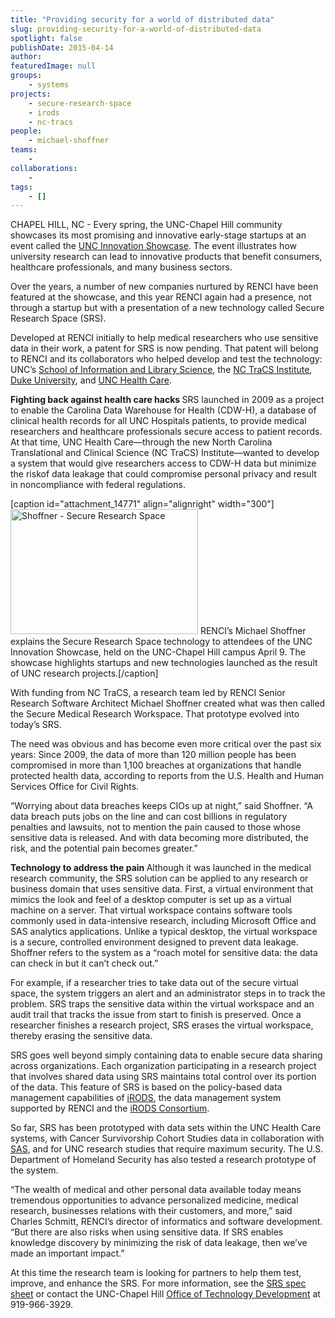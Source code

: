 ```yaml
---
title: "Providing security for a world of distributed data"
slug: providing-security-for-a-world-of-distributed-data
spotlight: false
publishDate: 2015-04-14
author: 
featuredImage: null
groups:
    - systems
projects:
    - secure-research-space
    - irods
    - nc-tracs
people:
    - michael-shoffner
teams: 
    - 
collaborations:
    - 
tags:
    - []
---
```

CHAPEL HILL, NC - Every spring, the UNC-Chapel Hill community showcases its most promising and innovative early-stage startups at an event called the <a href="http://innovate.unc.edu/event/unc-innovation-showcase-2/#.VSgj-RPF_LG" target="_blank">UNC Innovation Showcase</a>. The event illustrates how university research can lead to innovative products that benefit consumers, healthcare professionals, and many business sectors.

Over the years, a number of new companies nurtured by RENCI have been featured at the showcase, and this year RENCI again had a presence, not through a startup but with a presentation of a new technology called Secure Research Space (SRS).

<!--more-->

Developed at RENCI initially to help medical researchers who use sensitive data in their work, a patent for SRS is now pending. That patent will belong to RENCI and its collaborators who helped develop and test the technology: UNC’s <a href="http://sils.unc.edu/" target="_blank">School of Information and Library Science</a>, the <a href="http://tracs.unc.edu/" target="_blank">NC TraCS Institute</a>, <a href="http://www.duke.edu/" target="_blank">Duke University</a>, and <a href="https://www.unchealthcare.org/site" target="_blank">UNC Health Care</a>.

<strong>Fighting back against health care hacks
</strong>SRS launched in 2009 as a project to enable the Carolina Data Warehouse for Health (CDW-H), a database of clinical health records for all UNC Hospitals patients, to provide medical researchers and healthcare professionals secure access to patient records. At that time, UNC Health Care—through the new North Carolina Translational and Clinical Science (NC TraCS) Institute—wanted to develop a system that would give researchers access to CDW-H data but minimize the riskof data leakage that could compromise personal privacy and result in noncompliance with federal regulations.

[caption id="attachment_14771" align="alignright" width="300"]<img class="wp-image-14771" src="http://renci.org/wp-content/uploads/2015/04/Shoffner2-300x200.jpg" alt="Shoffner - Secure Research Space" width="300" height="200" /> RENCI’s Michael Shoffner explains the Secure Research Space technology to attendees of the UNC Innovation Showcase, held on the UNC-Chapel Hill campus April 9. The showcase highlights startups and new technologies launched as the result of UNC research projects.[/caption]

With funding from NC TraCS, a research team led by RENCI Senior Research Software Architect Michael Shoffner created what was then called the Secure Medical Research Workspace. That prototype evolved into today’s SRS.

The need was obvious and has become even more critical over the past six years: Since 2009, the data of more than 120 million people has been compromised in more than 1,100 breaches at organizations that handle protected health data, according to reports from the U.S. Health and Human Services Office for Civil Rights.

“Worrying about data breaches keeps CIOs up at night,” said Shoffner. “A data breach puts jobs on the line and can cost billions in regulatory penalties and lawsuits, not to mention the pain caused to those whose sensitive data is released. And with data becoming more distributed, the risk, and the potential pain becomes greater.”

<strong>Technology to address the pain
</strong>Although it was launched in the medical research community, the SRS solution can be applied to any research or business domain that uses sensitive data. First, a virtual environment that mimics the look and feel of a desktop computer is set up as a virtual machine on a server. That virtual workspace contains software tools commonly used in data-intensive research, including Microsoft Office and SAS analytics applications. Unlike a typical desktop, the virtual workspace is a secure, controlled environment designed to prevent data leakage. Shoffner refers to the system as a “roach motel for sensitive data: the data can check in but it can’t check out.”

For example, if a researcher tries to take data out of the secure virtual space, the system triggers an alert and an administrator steps in to track the problem. SRS traps the sensitive data within the virtual workspace and an audit trail that tracks the issue from start to finish is preserved. Once a researcher finishes a research project, SRS erases the virtual workspace, thereby erasing the sensitive data.

SRS goes well beyond simply containing data to enable secure data sharing across organizations. Each organization participating in a research project that involves shared data using SRS maintains total control over its portion of the data. This feature of SRS is based on the policy-based data management capabilities of <a href="http://www.irods.org" target="_blank">iRODS</a>, the data management system supported by RENCI and the <a href="http://irods.org/consortium/" target="_blank">iRODS Consortium</a>.

So far, SRS has been prototyped with data sets within the UNC Health Care systems, with Cancer Survivorship Cohort Studies data in collaboration with <a href="http://www.sas.com/en_us/home.html" target="_blank">SAS</a>, and for UNC research studies that require maximum security. The U.S. Department of Homeland Security has also tested a research prototype of the system.

“The wealth of medical and other personal data available today means tremendous opportunities to advance personalized medicine, medical research, businesses relations with their customers, and more,” said Charles Schmitt, RENCI’s director of informatics and software development. “But there are also risks when using sensitive data. If SRS enables knowledge discovery by minimizing the risk of data leakage, then we’ve made an important impact.”

At this time the research team is looking for partners to help them test, improve, and enhance the SRS. For more information, see the <a href="http://renci.org/wp-content/uploads/2015/04/12-0096-Marketing-Doc-022514-1.pdf" target="_blank">SRS spec sheet</a> or contact the UNC-Chapel Hill <a href="http://research.unc.edu/otd/" target="_blank">Office of Technology Development</a> at 919-966-3929.

&nbsp;
